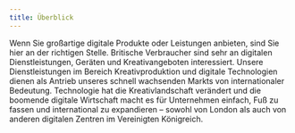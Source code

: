 ```yaml
---
title: Überblick
---
```


Wenn Sie großartige digitale Produkte oder Leistungen anbieten, sind Sie hier an der richtigen Stelle.  Britische Verbraucher sind sehr an digitalen Dienstleistungen, Geräten und Kreativangeboten interessiert. Unsere Dienstleistungen im Bereich Kreativproduktion und digitale Technologien dienen als Antrieb unseres schnell wachsenden Markts von internationaler Bedeutung. Technologie hat die Kreativlandschaft verändert und die boomende digitale Wirtschaft macht es für Unternehmen einfach, Fuß zu fassen und international zu expandieren – sowohl von London als auch von anderen digitalen Zentren im Vereinigten Königreich.
